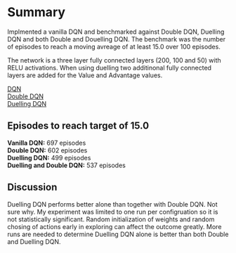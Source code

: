 # Summary

Implmented a vanilla DQN and benchmarked against Double DQN, Duelling DQN and both Double and Douelling DQN. The benchmark was the number of episodes to reach a moving avreage of at least 15.0 over 100 episodes.

The network is a three layer fully connected layers (200, 100 and 50) with RELU activations. When using duelling two additinonal fully connected layers are added for the Value and Advantage values.

[DQN](https://arxiv.org/abs/1312.5602) <br>
[Double DQN](https://arxiv.org/abs/1509.06461) <br>
[Duelling DQN](https://arxiv.org/abs/1511.06581) <br>

## Episodes to reach target of 15.0
**Vanilla DQN:** 697 episodes <br>
**Double DQN:** 602 episodes  <br> 
**Duelling DQN:** 499 episodes  <br>
**Duelling and Double DQN:** 537 episodes  <br>


## Discussion
Duelling DQN performs better alone than together with Double DQN. Not sure why. My experiment was limited to one run per configruation so it is not statistically significant. Random initialization of weights and random chosing of actions early in exploring can affect the outcome greatly. More runs are needed to determine Duelling DQN alone is better than both Double and Duelling DQN.
